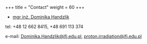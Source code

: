 +++
title = "Contact"
weight = 60
+++


 * [mgr inż. Dominika Handzlik](https://www.ifj.edu.pl/phone/ed_person.php?id=902&lang=en)

tel: +48 12 662 8415, +48 691 113 374

e-mail: Dominika.Handzlik@ifj.edu.pl, proton.irradiation@ifj.edu.pl

